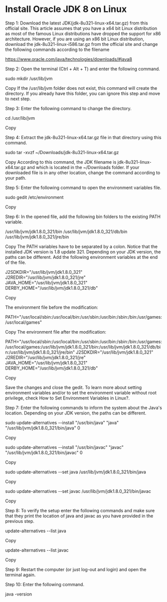 # Install Oracle JDK 8 on Linux

Step 1:
Download the latest JDK(jdk-8u321-linux-x64.tar.gz) from this official site.
This article assumes that you have a x64 bit Linux distribution as most of the famous Linux distributions have dropped the support for x86 architecture. However, if you are using an x86 bit Linux distribution, download the jdk-8u321-linux-i586.tar.gz from the official site and change the following commands according to the filename 

https://www.oracle.com/java/technologies/downloads/#java8

Step 2:
Open the terminal (Ctrl + Alt + T) and enter the following command.

sudo mkdir /usr/lib/jvm

Copy
If the /usr/lib/jvm folder does not exist, this command will create the directory. If you already have this folder, you can ignore this step and move to next step.

Step 3:
Enter the following command to change the directory.

cd /usr/lib/jvm

Copy

Step 4:
Extract the jdk-8u321-linux-x64.tar.gz file in that directory using this command.

sudo tar -xvzf ~/Downloads/jdk-8u321-linux-x64.tar.gz

Copy
According to this command, the JDK filename is jdk-8u321-linux-x64.tar.gz and which is located in the ~/Downloads folder. If your downloaded file is in any other location, change the command according to your path.

Step 5:
Enter the following command to open the environment variables file.

sudo gedit /etc/environment

Copy

Step 6:
In the opened file, add the following bin folders to the existing PATH variable.

/usr/lib/jvm/jdk1.8.0_321/bin
/usr/lib/jvm/jdk1.8.0_321/db/bin
/usr/lib/jvm/jdk1.8.0_321/jre/bin

Copy
The PATH variables have to be separated by a colon.
Notice that the installed JDK version is 1.8 update 321. Depending on your JDK version, the paths can be different.
Add the following environment variables at the end of the file.

J2SDKDIR="/usr/lib/jvm/jdk1.8.0_321"
J2REDIR="/usr/lib/jvm/jdk1.8.0_321/jre"
JAVA_HOME="/usr/lib/jvm/jdk1.8.0_321"
DERBY_HOME="/usr/lib/jvm/jdk1.8.0_321/db"

Copy

The environment file before the modification:

PATH="/usr/local/sbin:/usr/local/bin:/usr/sbin:/usr/bin:/sbin:/bin:/usr/games:/usr/local/games"

Copy
The environment file after the modification:

PATH="/usr/local/sbin:/usr/local/bin:/usr/sbin:/usr/bin:/sbin:/bin:/usr/games:/usr/local/games:/usr/lib/jvm/jdk1.8.0_321/bin:/usr/lib/jvm/jdk1.8.0_321/db/bin:/usr/lib/jvm/jdk1.8.0_321/jre/bin"
J2SDKDIR="/usr/lib/jvm/jdk1.8.0_321"
J2REDIR="/usr/lib/jvm/jdk1.8.0_321/jre"
JAVA_HOME="/usr/lib/jvm/jdk1.8.0_321"
DERBY_HOME="/usr/lib/jvm/jdk1.8.0_321/db"

Copy

Save the changes and close the gedit. To learn more about setting environment variables and/or to set the environment variable without root privilege, check How to Set Environment Variables in Linux?.

Step 7:
Enter the following commands to inform the system about the Java's location. Depending on your JDK version, the paths can be different.

sudo update-alternatives --install "/usr/bin/java" "java" "/usr/lib/jvm/jdk1.8.0_321/bin/java" 0

Copy

sudo update-alternatives --install "/usr/bin/javac" "javac" "/usr/lib/jvm/jdk1.8.0_321/bin/javac" 0

Copy

sudo update-alternatives --set java /usr/lib/jvm/jdk1.8.0_321/bin/java

Copy

sudo update-alternatives --set javac /usr/lib/jvm/jdk1.8.0_321/bin/javac

Copy

Step 8:
To verify the setup enter the following commands and make sure that they print the location of java and javac as you have provided in the previous step.

update-alternatives --list java

Copy

update-alternatives --list javac

Copy

Step 9:
Restart the computer (or just log-out and login) and open the terminal again.

Step 10:
Enter the following command.

java -version

